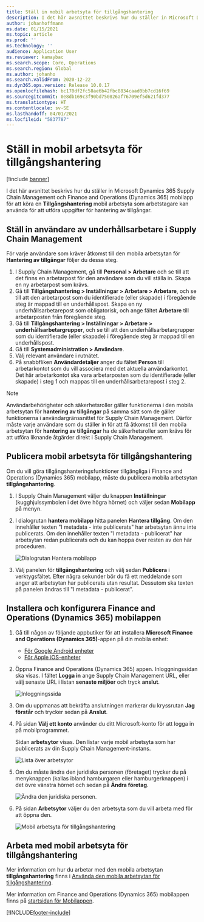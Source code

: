 ```yaml
---
title: Ställ in mobil arbetsyta för tillgångshantering
description: I det här avsnittet beskrivs hur du ställer in Microsoft Dynamics 365 Supply Chain Management och Finance and Operations (Dynamics 365) mobilappen för att köra en tillgångshantering mobil arbetsyta som arbetstagare kan använda för att utföra uppgifter för hantering av tillgångar.
author: johanhoffmann
ms.date: 01/15/2021
ms.topic: article
ms.prod: ''
ms.technology: ''
audience: Application User
ms.reviewer: kamaybac
ms.search.scope: Core, Operations
ms.search.region: Global
ms.author: johanho
ms.search.validFrom: 2020-12-22
ms.dyn365.ops.version: Release 10.0.17
ms.openlocfilehash: bc170df2fc58ae6b42fbc8834caad0bb7cd16f69
ms.sourcegitcommit: 0e8db169c3f90bd750826af76709ef5d621fd377
ms.translationtype: HT
ms.contentlocale: sv-SE
ms.lasthandoff: 04/01/2021
ms.locfileid: "5837787"
---
```

# <a name="set-up-the-asset-management-mobile-workspace"></a>Ställ in mobil arbetsyta för tillgångshantering

[!include [banner](../includes/banner.md)]

I det här avsnittet beskrivs hur du ställer in Microsoft Dynamics 365 Supply Chain Management och Finance and Operations (Dynamics 365) mobilapp för att köra en **Tillgångshantering** mobil arbetsyta som arbetstagare kan använda för att utföra uppgifter för hantering av tillgångar.

## <a name="set-up-maintenance-worker-users-in-supply-chain-management"></a>Ställ in användare av underhållsarbetare i Supply Chain Management

För varje användare som kräver åtkomst till den mobila arbetsytan för **Hantering av tillgångar** följer du dessa steg.

1. I Supply Chain Management, gå till **Personal \> Arbetare** och se till att det finns en arbetarpost för den användare som du vill ställa in. Skapa en ny arbetarpost som krävs.
1. Gå till **Tillgångshantering \> Inställningar \> Arbetare \> Arbetare**, och se till att den arbetarpost som du identifierade (eller skapade) i föregående steg är mappad till en underhållspost. Skapa en ny underhållsarbetarepost som obligatorisk, och ange fältet **Arbetare** till arbetarposten från föregående steg.
1. Gå till **Tillgångshantering \> Inställningar \> Arbetare \> underhållsarbetargrupper**, och se till att den underhållsarbetargrupper som du identifierade (eller skapade) i föregående steg är mappad till en underhållspost.
1. Gå till **Systemadministration \> Användare**.
1. Välj relevant användare i rutnätet.
1. På snabbfliken **Användardetaljer** anger du fältet **Person** till arbetarkontot som du vill associera med det aktuella användarkontot. Det här arbetarkontot ska vara arbetarposten som du identifierade (eller skapade) i steg 1 och mappas till en underhållsarbetarepost i steg 2.

> [!NOTE]
> Användarbehörigheter och säkerhetsroller gäller funktionerna i den mobila arbetsytan för **hantering av tillgångar** på samma sätt som de gäller funktionerna i användargränssnittet för Supply Chain Management. Därför måste varje användare som du ställer in för att få åtkomst till den mobila arbetsytan för **hantering av tillgångar** ha de säkerhetsroller som krävs för att utföra liknande åtgärder direkt i Supply Chain Management.

## <a name="publish-the-asset-management-mobile-workspace"></a>Publicera mobil arbetsyta för tillgångshantering

Om du vill göra tillgångshanteringsfunktioner tillgängliga i Finance and Operations (Dynamics 365) mobilapp, måste du publicera mobila arbetsytan **tillgångshantering**.

1. I Supply Chain Management väljer du knappen **Inställningar** (kugghjulssymbolen i det övre högra hörnet) och väljer sedan **Mobilapp** på menyn.
1. I dialogrutan **hantera mobilapp** hitta panelen **Hantera tillgång**. Om den innehåller texten "I metadata - inte publicerats" har arbetsytan ännu inte publicerats. Om den innehåller texten "I metadata - publicerat" har arbetsytan redan publicerats och du kan hoppa över resten av den här proceduren.

    ![Dialogrutan Hantera mobilapp](media/mobile-workspaces.png "Dialogrutan Hantera mobilapp")

1. Välj panelen för **tillgångshantering** och välj sedan **Publicera** i verktygsfältet. Efter några sekunder bör du få ett meddelande som anger att arbetsytan har publicerats utan resultat. Dessutom ska texten på panelen ändras till "I metadata - publicerat".

## <a name="install-and-set-up-the-finance-and-operations-dynamics-365-mobile-app"></a>Installera och konfigurera Finance and Operations (Dynamics 365) mobilappen

1. Gå till någon av följande appbutiker för att installera **Microsoft Finance and Operations (Dynamics 365)**-appen på din mobila enhet:

    - [För Google Android enheter](https://go.microsoft.com/fwlink/?linkid=850662)
    - [För Apple iOS-enheter](https://go.microsoft.com/fwlink/?linkid=850663)

1. Öppna Finance and Operations (Dynamics 365) appen. Inloggningssidan ska visas. I fältet **Logga in** ange Supply Chain Management URL, eller välj senaste URL i listan **senaste miljöer** och tryck **anslut**.

    ![Inloggningssida](media/mobile-app-sign-in.png "Inloggningssida")

1. Om du uppmanas att bekräfta anslutningen markerar du kryssrutan **Jag förstår** och trycker sedan på **Anslut**.
1. På sidan **Välj ett konto** använder du ditt Microsoft-konto för att logga in på mobilprogrammet.

    Sidan **arbetsytor** visas. Den listar varje mobil arbetsyta som har publicerats av din Supply Chain Management-instans.

    ![Lista över arbetsytor](media/mobile-app-workspaces.png "Lista över arbetsytor")

1. Om du måste ändra den juridiska personen (företaget) trycker du på menyknappen (kallas ibland hamburgaren eller hamburgerknappen) i det övre vänstra hörnet och sedan på **Ändra företag**.

    ![Ändra den juridiska personen.](media/mobile-app-change-comp.png "Ändra den juridiska personen.")

1. På sidan **Arbetsytor** väljer du den arbetsyta som du vill arbeta med för att öppna den.

    ![Mobil arbetsyta för tillgångshantering](media/mobile-app-asset-workspace.png "Mobil arbetsyta för tillgångshantering")

## <a name="work-with-the-asset-management-mobile-workspace"></a>Arbeta med mobil arbetsyta för tillgångshantering

Mer information om hur du arbetar med den mobila arbetsytan **tillgångshantering** finns i [Använda den mobila arbetsytan för tillgångshantering](asset-management-mobile-workspace.md).

Mer information om Finance and Operations (Dynamics 365) mobilappen finns på [startsidan för Mobilappen](../../fin-ops-core/dev-itpro/mobile-apps/Mobile-app-home-page.md).


[!INCLUDE[footer-include](../../includes/footer-banner.md)]